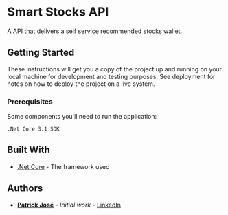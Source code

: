 # Smart Stocks API

A API that delivers a self service recommended stocks wallet.


## Getting Started

These instructions will get you a copy of the project up and running on your local machine for development and testing purposes. See deployment for notes on how to deploy the project on a live system.

### Prerequisites

Some components you'll need to run the application:

```
.Net Core 3.1 SDK
```

<!-- ### Installing

A step by step series of examples that tell you how to get a development env running

Say what the step will be

```
Give the example
```

And repeat

```
until finished
```

End with an example of getting some data out of the system or using it for a little demo

## Running the tests

Explain how to run the automated tests for this system

### Break down into end to end tests

Explain what these tests test and why

```
Give an example
```

### And coding style tests

Explain what these tests test and why

```
Give an example
```

## Deployment

Add additional notes about how to deploy this on a live system -->

## Built With

* [.Net Core](https://docs.microsoft.com/pt-br/dotnet/core/) - The framework used

<!--## Contributing

Please read [CONTRIBUTING.md](https://gist.github.com/PurpleBooth/b24679402957c63ec426) for details on our code of conduct, and the process for submitting pull requests to us. -->

<!--## Versioning

We use [SemVer](http://semver.org/) for versioning. For the versions available, see the [tags on this repository](https://github.com/your/project/tags). -->

## Authors

* **[Patrick José](https://github.com/patrick-jose)** - *Initial work* - [LinkedIn](https://www.linkedin.com/in/patrick-jos%C3%A9-08080674/)

<!--See also the list of [contributors](https://github.com/your/project/contributors) who participated in this project.

## License

This project is licensed under the MIT License - see the [LICENSE.md](LICENSE.md) file for details

## Acknowledgments

* Hat tip to anyone whose code was used
* Inspiration
* etc-->
